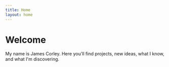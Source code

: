 ```yaml
---
title: Home
layout: home
---
```


# Welcome

My name is James Corley. Here you'll find projects, new ideas, what I know, and
what I'm discovering.
